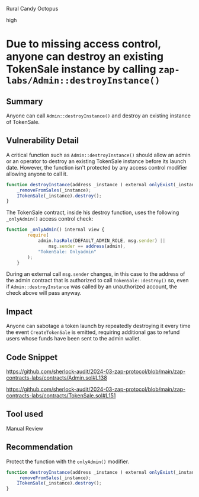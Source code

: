 Rural Candy Octopus

high

# Due to missing access control, anyone can destroy an existing TokenSale instance by calling `zap-labs/Admin::destroyInstance()`

## Summary

Anyone can call `Admin::destroyInstance()` and destroy an existing instance of TokenSale.

## Vulnerability Detail

A critical function such as `Admin::destroyInstance()` should allow an admin or an operator to destroy an existing TokenSale instance before its launch date. However, the function isn't protected by any access control modifier allowing anyone to call it.

```js
function destroyInstance(address _instance ) external onlyExist(_instance) onlyIncoming(_instance) { 
    _removeFromSales(_instance);
    ITokenSale(_instance).destroy(); 
}
```

The TokenSale contract, inside his destroy function, uses the following `_onlyAdmin()` access control check:

```js
function _onlyAdmin() internal view {
        require(
            admin.hasRole(DEFAULT_ADMIN_ROLE, msg.sender) ||
                msg.sender == address(admin),
            "TokenSale: Onlyadmin"
        );
    }
```

During an external call `msg.sender` changes, in this case to the address of the admin contract that is authorized to call `TokenSale::destroy()` so, even if `Admin::destroyInstance` was called by an unauthorized account, the check above will pass anyway.

## Impact

Anyone can sabotage a token launch by repeatedly destroying it every time the event `CreateTokenSale` is emitted, requiring additional gas to refund users whose funds have been sent to the admin wallet.

## Code Snippet

https://github.com/sherlock-audit/2024-03-zap-protocol/blob/main/zap-contracts-labs/contracts/Admin.sol#L138

https://github.com/sherlock-audit/2024-03-zap-protocol/blob/main/zap-contracts-labs/contracts/TokenSale.sol#L151

## Tool used

Manual Review

## Recommendation

Protect the function with the `onlyAdmin()` modifier.

```js
function destroyInstance(address _instance ) external onlyExist(_instance) onlyIncoming(_instance) onlyAdmin() { 
    _removeFromSales(_instance);
    ITokenSale(_instance).destroy(); 
}
```
